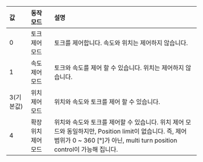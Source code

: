 
|값|동작 모드| 설명     |
| :---- | :------------------------------ | :------------------------------------------- |
| 0 | 토크 제어 모드 | 토크를 제어합니다. 속도와 위치는 제어하지 않습니다.|
| 1 | 속도 제어 모드 | 토크와 속도를 제어 할 수 있습니다. 위치는 제어하지 않습니다.|
| 3(기본값) | 위치 제어 모드  | 위치와 속도와 토크를 제어 할 수 있습니다.|
| 4 | 확장 위치 제어 모드  | 위치와 속도와 토크를 제어할 수 있습니다. 위치 제어 모드와 동일하지만, Position limit이 없습니다. 즉, 제어 범위가 0 ~ 360 [&deg;]가 아닌, multi turn position control이 가능해 집니다.|
